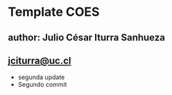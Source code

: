 # Template COES
## author: Julio César Iturra Sanhueza
## jciturra@uc.cl

- segunda update
- Segundo commit
